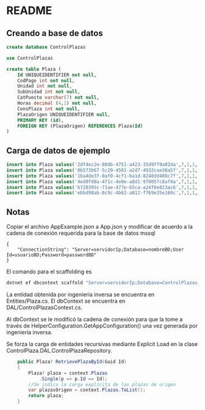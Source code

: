 # README

## Creando a base de datos

```sql
create database ControlPlazas

use ControlPlazas

create table Plaza (
    Id UNIQUEIDENTIFIER not null,
    CodPago int not null,
    Unidad int not null,
    SubUnidad int not null,
    CatPuesto varchar(7) not null,
    Horas decimal (4,1) not null,
    ConsPlaza int not null,
    PlazaOrigen UNIQUEIDENTIFIER null,
    PRIMARY KEY (id),
    FOREIGN KEY (PlazaOrigen) REFERENCES Plaza(Id)
)

```

## Carga de datos de ejemplo

```sql
insert into Plaza values('2df4ec2e-80db-4751-a423-35d9ff9a02da',7,1,1,'E0281',0.0,123456,NULL);
insert into Plaza values('0b573b67-5c29-4581-a2d7-4932cae30a5f',7,1,1,'E0281',0.0,345678,NULL);
insert into Plaza values('1ba4de3f-0af0-4cf1-ba1d-8248dd400c7f',7,1,1,'E0281',0.0,234567,'2df4ec2e-80db-4751-a423-35d9ff9a02da');
insert into Plaza values('4ed0fd8a-471c-4e0e-a8d1-970057c8af4a',7,1,1,'A01803',0.0,456789,'0b573b67-5c29-4581-a2d7-4932cae30a5f');
insert into Plaza values('b720395c-71ae-477e-b5ca-a24f6e823ac6',7,1,1,'A01807',0.0,678901,'4ed0fd8a-471c-4e0e-a8d1-970057c8af4a');
insert into Plaza values('ebbd98ab-8c9c-4b62-a812-f769e35e160c',7,1,1,'A01803',0.0,567890,NULL);
```

## Notas

Copiar el archivo AppExample.json a App.json y modificar de acuerdo a la cadena de conexión requerida para la base de datos mssql

```
{
    "ConnectionString": "Server=servidorIp;Database=nombreBD;User Id=usuarioBD;Password=passwordBD"
}
```
El comando para el scaffolding es 

```bash
dotnet ef dbcontext scaffold "Server=servidorIp;Database=ControlPlazas;User Id=usuarioBD;Password=password" Microsoft.EntityFrameworkCore.SqlServer
```

La entidad obtenida por ingeniería inversa se encuentra en Entities/Plaza.cs. El dbContext se encuentra en DAL/ControlPlazasContext.cs.

Al dbContext se le modificó la cadena de conexión para que la tome a través de HelperConfiguration.GetAppConfiguration() una vez generada por ingeniería inversa.

Se forza la carga de entidades recursivas mediante Explicit Load en la clase ControlPlaza.DAL.ControlPlazaRepository. 

```C#
    public Plaza? RetrievePlazaById(Guid Id)
    {
        Plaza? plaza = context.Plazas
            .Single(p => p.Id == Id);
        //Se indica la carga explícita de las plazas de origen
        var plazasOrigen = context.Plazas.ToList();
        return plaza;
    }
```
